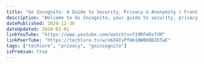 ```yaml
---
title: "Go Incognito: A Guide to Security, Privacy & Anonymity | Front to Back"
description: "Welcome to Go Incognito, your guide to security, privacy & anonymity in our world. From digital protection, to physical safety, Go Incognito will cover all you need to advance through your privacy journey. Topics include FOSS, metadata, password management, permissions, two-factor authentication, search engines, browser configuration, proxies, VPNs, antiviruses, encryption, communication, Tor, operating systems, cryptocurrencies, networking, activism, and so much more."
datePublished: 2020-12-30
dateUpdated: 2024-01-01
linkYouTube: "https://www.youtube.com/watch?v=Y19RFmOxfVM"
linkPeerTube: "https://techlore.tv/w/n6X4YvPfHm1NW8HQB2bTwE"
tags: ["techlore", "privacy", "goincognito"]
isPremium: true
---
```

